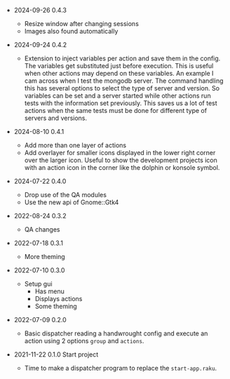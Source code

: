 
* 2024-09-26 0.4.3
  * Resize window after changing sessions
  * Images also found automatically

* 2024-09-24 0.4.2
  * Extension to inject variables per action and save them in the config. The variables get substituted just before execution. This is useful when other actions may depend on these variables. An example I cam across when I test the mongodb server. The command handling this has several options to select the type of server and version. So variables can be set and a server started while other actions run tests with the information set previously. This saves us a lot of test actions when the same tests must be done for different type of servers and versions.

* 2024-08-10 0.4.1
  * Add more than one layer of actions
  * Add overlayer for smaller icons displayed in the lower right corner over the larger icon. Useful to show the development projects icon with an action icon in the corner like the dolphin or konsole symbol.

* 2024-07-22 0.4.0
  * Drop use of the QA modules
  * Use the new api of Gnome::Gtk4

* 2022-08-24 0.3.2
  * QA changes

* 2022-07-18 0.3.1
  * More theming

* 2022-07-10 0.3.0
  * Setup gui
    * Has menu
    * Displays actions
    * Some theming

* 2022-07-09 0.2.0
  * Basic dispatcher reading a handwrought config and execute an action using 2 options `group` and `actions`.

* 2021-11-22 0.1.0 Start project
  * Time to make a dispatcher program to replace the `start-app.raku`.

